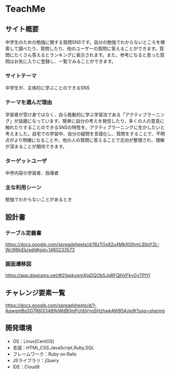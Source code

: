 # TeachMe

## サイト概要
中学生のための勉強に関する質問SNSです。自分の勉強でわからないところを検索して調べたり、質問したり、他のユーザーの質問に答えることができます。質問にたくさん答えるとランキングに表示されます。また、参考になると思った質問はお気に入りに登録し、一覧でみることができます。

### サイトテーマ
中学生が、主体的に学ぶことのできるSNS

### テーマを選んだ理由
学習者が受け身ではなく、自ら能動的に学ぶ学習法である「アクティブラーニング」が話題になっています。簡単に自分の考えを発信したり、多くの人の意見に触れたりすることのできるSNSの特性を、アクティブラーニングに生かしたいと考えました。自宅での学習中、自分の疑問を言語化し、質問をすることで、不明点がより明確になることや、他の人の質問に答えることで志向が整理され、理解が深まることが期待できます。

### ターゲットユーザ
中学内容の学習者、指導者

### 主な利用シーン
勉強でわからないことがあるとき

## 設計書
### テーブル定義書
https://docs.google.com/spreadsheets/d/16zTGs82u4MkXGIhmLSltoY2L-Wc9WoEk/edit#gid=1460233573
### 画面遷移図
https://app.diagrams.net/#G1apkvqmXiqDQOb5JqRFQlhVFkyGyTPIYl

## チャレンジ要素一覧
<https://docs.google.com/spreadsheets/d/1-AqwgmBq3G7R6l33489pWdB0mPchbVngSHzhwkAW85A/edit?usp=sharing>

## 開発環境
- OS：Linux(CentOS)
- 言語：HTML,CSS,JavaScript,Ruby,SQL
- フレームワーク：Ruby on Rails
- JSライブラリ：jQuery
- IDE：Cloud9

